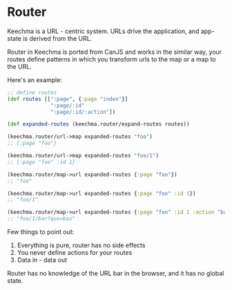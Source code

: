 # Router

Keechma is a URL - centric system. URLs drive the application, and app-state is derived from the URL.

Router in Keechma is ported from CanJS and works in the similar way, your routes define patterns in which you transform urls to the map or a map to the URL.

Here's an example:

```clojure
;; define routes
(def routes [[":page", {:page "index"}]
              ":page/:id"
              ":page/:id/:action"]) 

(def expanded-routes (keechma.router/expand-routes routes))

(keechma.router/url->map expanded-routes "foo")
;; {:page "foo"}

(keechma.router/url->map expanded-routes "foo/1")
;; {:page "foo" :id 1}

(keechma.router/map->url expanded-routes {:page "foo"})
;; "foo"

(keechma.router/map->url expanded-routes {:page "foo" :id 1})
;; "foo/1"

(keechma.router/map->url expanded-routes {:page "foo" :id 1 :action "bar" :qux "baz"})
;; "foo/1/bar?qux=baz"
```

Few things to point out:

1. Everything is pure, router has no side effects
2. You never define actions for your routes
3. Data in - data out

Router has no knowledge of the URL bar in the browser, and it has no global state.
